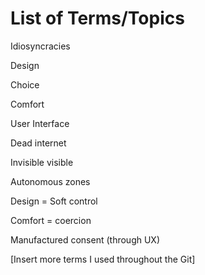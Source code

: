 # List of Terms/Topics 

Idiosyncracies

Design

Choice

Comfort

User Interface

Dead internet

Invisible visible

Autonomous zones

Design = Soft control

Comfort = coercion

Manufactured consent (through UX)

[Insert more terms I used throughout the Git]


